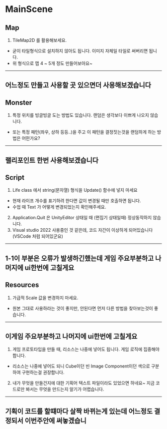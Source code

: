 # MainScene
## Map
1. TileMap2D 를 활용해보세요.
- 굳이 타일형식으로 설치하지 않아도 됩니다. 이미지 자체일 타일로 써버리면 됩니다.
- 위 형식으로 맵 4 ~ 5개 정도 만들어보아요~       
-------------------------------------------------------------------
어느정도 만들고 사용할 곳 있으면더 사용해보겠습니다
--------------------------------------------------------------------
## Monster
1. 특정 위치를 빙글빙글 도는 방법도 있습니다. 랜덤은 생각보다 이쁘게 나오지 않습니다.
- 또는 특정 패턴(좌우, 상하 등등..)을 주고 이 패턴을 결정짓는것을 랜덤하게 하는 방법은 어떤가요?
-----------------------------------------------------------------------
랠리포인트 한번 사용해보겠습니다
 ----------------------------------------------------------------------
## Script
1. Life class 에서 string(문자열) 형식을 Update() 함수에 넣지 마세요
- 현재 라이프 개수를 표기하려 한다면 값이 변경될 때만 호출하면 됩니다.
- 수업 때 Text 가 어떻게 변경되었는지 확인해주세요.
2. Application.Quit 은 UnityEditor 상태일 때 (편집기 상태일때) 정상동작하지 않습니다.
3. Visual studio 2022 사용중인 것 같은데, 코드 자간이 이상하게 되어있습니다 (VSCode 처럼 되어있군요)
------------------------------------------------------------------------
1-1이 부분은 오류가 발생하긴했는데 게임 주요부분하고 나머지에 ui한번에 고칠게요
--------------------------------------------------------------------------
## Resources
1. 가급적 Scale 값을 변경하지 마세요.
- 원본 그대로 사용하라는 것이 좋지만, 안된다면 먼저 다른 방법을 찾아보는것이 좋습니다.
----------------------------------------------------------------------
이게임 주요부분하고 나머지에 ui한번에 고칠게요
----------------------------------------------------------------------
1. 게임 프로토타입을 만들 때, 리소스는 나중에 넣어도 됩니다. 게임 로직에 집중해야합니다.
- 리소스는 나중에 넣어도 되니 Cube이던 빈 Image Component이던 색으로 구분하여 구현하는걸 권장합니다.
2. 내가 무엇을 만들건지에 대한 기획어 텍스트 파일이라도 있었으면 하네요~ 지금 코드로만 봐서는 무엇을 만드는지 알기가 어렵습니다.
----------------------------------------------------------------------------
기획이 코드를 할떄마다 살짝 바뀌는게 있는데 어느정도 결정되서 이번주안에 써놓겠습니
-----------------------------------------------------------------------------